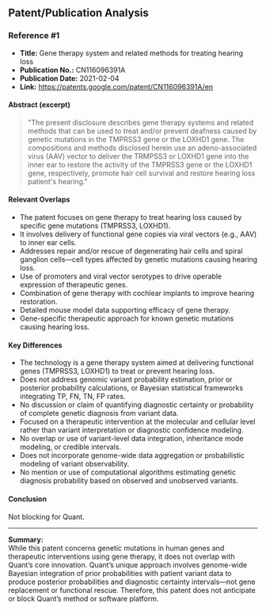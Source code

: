 ## Patent/Publication Analysis

### Reference #1

- **Title:** Gene therapy system and related methods for treating hearing loss
- **Publication No.:** CN116096391A
- **Publication Date:** 2021-02-04
- **Link:** https://patents.google.com/patent/CN116096391A/en

#### Abstract (excerpt)

> "The present disclosure describes gene therapy systems and related methods that can be used to treat and/or prevent deafness caused by genetic mutations in the TMPRSS3 gene or the LOXHD1 gene. The compositions and methods disclosed herein use an adeno-associated virus (AAV) vector to deliver the TRMPSS3 or LOXHD1 gene into the inner ear to restore the activity of the TMPRSS3 gene or the LOXHD1 gene, respectively, promote hair cell survival and restore hearing loss patient's hearing."

#### Relevant Overlaps

- The patent focuses on gene therapy to treat hearing loss caused by specific gene mutations (TMPRSS3, LOXHD1).
- It involves delivery of functional gene copies via viral vectors (e.g., AAV) to inner ear cells.
- Addresses repair and/or rescue of degenerating hair cells and spiral ganglion cells—cell types affected by genetic mutations causing hearing loss.
- Use of promoters and viral vector serotypes to drive operable expression of therapeutic genes.
- Combination of gene therapy with cochlear implants to improve hearing restoration.
- Detailed mouse model data supporting efficacy of gene therapy.
- Gene-specific therapeutic approach for known genetic mutations causing hearing loss.

#### Key Differences

- The technology is a gene therapy system aimed at delivering functional genes (TMPRSS3, LOXHD1) to treat or prevent hearing loss.
- Does not address genomic variant probability estimation, prior or posterior probability calculations, or Bayesian statistical frameworks integrating TP, FN, TN, FP rates.
- No discussion or claim of quantifying diagnostic certainty or probability of complete genetic diagnosis from variant data.
- Focused on a therapeutic intervention at the molecular and cellular level rather than variant interpretation or diagnostic confidence modeling.
- No overlap or use of variant-level data integration, inheritance mode modeling, or credible intervals.
- Does not incorporate genome-wide data aggregation or probabilistic modeling of variant observability.
- No mention or use of computational algorithms estimating genetic diagnosis probability based on observed and unobserved variants.

#### Conclusion

Not blocking for Quant.

---

**Summary:**  
While this patent concerns genetic mutations in human genes and therapeutic interventions using gene therapy, it does not overlap with Quant’s core innovation. Quant’s unique approach involves genome-wide Bayesian integration of prior probabilities with patient variant data to produce posterior probabilities and diagnostic certainty intervals—not gene replacement or functional rescue. Therefore, this patent does not anticipate or block Quant’s method or software platform.
